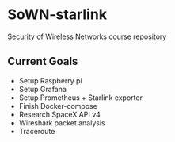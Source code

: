 # SoWN-starlink

Security of Wireless Networks course repository

## Current Goals

- Setup Raspberry pi
- Setup Grafana
- Setup Prometheus + Starlink exporter
- Finish Docker-compose
- Research SpaceX API v4
- Wireshark packet analysis
- Traceroute

